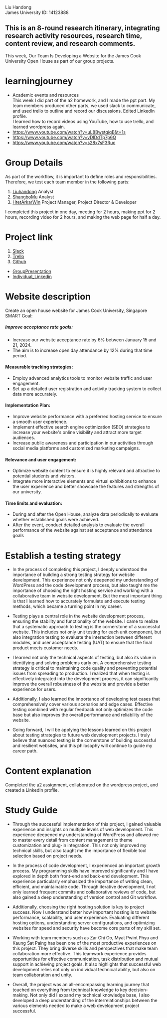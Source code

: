 Liu Handong   
James University ID: 14123888 

## This is an 8-round research itinerary, integrating research activity resources, research time, content review, and research comments.

This week, Our Team Is Developing a Website for the James Cook University Open House as part of our group projects.

# learningjourney
- Academic events and resources  
This week I did part of the a2 homework, and I made the ppt part. My team members produced other parts, we used slack to communicate, and used trello to outline and record our discussions. Edited LinkedIn profile.    
I learned how to record videos using YouTube, how to use trello, and learned wordpress again.
- https://www.youtube.com/watch?v=uL8BwstqiqE&t=1s
- https://www.youtube.com/watch?v=yDlDdTp7p6Q
- https://www.youtube.com/watch?v=s28x7sF3Ruc


# Group Details
As part of the workflow, it is important to define roles and responsibilities. Therefore, we test each team member in the following parts:  
1. [Liuhandong](https://www.linkedin.com/in/handong-liu-282989278/) Analyst
2. [ShangboMu](https://www.linkedin.com/in/shangbo-mu-337786273/) Analyst
3. [HtetArkarWin](https://www.linkedin.com/in/htet-arkar-win-5a89622a8/) Project Manager, Project Director & Developer
  
I completed this project in one day, meeting for 2 hours, making ppt for 2 hours, recording video for 2 hours, and making the web page for half a day.

# Project link
1. [Slack](https://app.slack.com/client/T0C3E7EP2/C06BC461687)
2. [Trello](https://trello.com/b/hiU0olrg/cp3402-g5-a2)
3. [Github](https://github.com/cp3402-2023-team5)

- [GroupPresentation](https://docs.google.com/presentation/d/1QDD82q9JS_M6Bi8g8JGSCa6uZXECRyoaqPgjwZOyML8/edit#slide=id.g2ae178b0d10_0_56)  
- [Individual_Linkedin](https://www.linkedin.com/in/handong-liu-282989278/details/projects/)

# Website description
Create an open house website for James Cook University, Singapore SMART Goal:  

##### Improve acceptance rate goals:

- Increase our website acceptance rate by 6% between January 15 and 21, 2024.
- The aim is to increase open day attendance by 12% during that time period.
#### Measurable tracking strategies:

- Employ advanced analytics tools to monitor website traffic and user engagement.
- Set up a detailed user registration and activity tracking system to collect data more accurately.
#### Implementation Plan:

- Improve website performance with a preferred hosting service to ensure a smooth user experience.
- Implement effective search engine optimization (SEO) strategies to increase your website's online visibility and attract more target audiences.
- Increase public awareness and participation in our activities through social media platforms and customized marketing campaigns.
#### Relevance and user engagement:

- Optimize website content to ensure it is highly relevant and attractive to potential students and visitors.
- Integrate more interactive elements and virtual exhibitions to enhance the user experience and better showcase the features and strengths of our university.
#### Time limits and evaluation:

- During and after the Open House, analyze data periodically to evaluate whether established goals were achieved.
- After the event, conduct detailed analysis to evaluate the overall performance of the website against set acceptance and attendance goals

# Establish a testing strategy

- In the process of completing this project, I deeply understood the importance of building a strong testing strategy for website development. This experience not only deepened my understanding of WordPress and the code development process, but also taught me the importance of choosing the right hosting service and working with a collaborative team in website development. But the most important thing is that I learned how to accurately formulate and execute testing methods, which became a turning point in my career.

- Testing plays a central role in the website development process, ensuring the stability and functionality of the website. I came to realize that a systematic approach to testing is the cornerstone of a successful website. This includes not only unit testing for each unit component, but also integration testing to evaluate the interaction between different modules, and user acceptance testing (UAT) to ensure that the final product meets customer needs.

- I learned not only the technical aspects of testing, but also its value in identifying and solving problems early on. A comprehensive testing strategy is critical to maintaining code quality and preventing potential issues from spreading to production. I realized that when testing is effectively integrated into the development process, it can significantly improve the overall robustness of the website and provide a better experience for users.

- Additionally, I also learned the importance of developing test cases that comprehensively cover various scenarios and edge cases. Effective testing combined with regular feedback not only optimizes the code base but also improves the overall performance and reliability of the website.

- Going forward, I will be applying the lessons learned on this project about testing strategies to future web development projects. I truly believe that nuanced testing is the cornerstone of building successful and resilient websites, and this philosophy will continue to guide my career path.

# Content explanation
Completed the a2 assignment, collaborated on the wordpress project, and created a LinkedIn profile.

# Study Guide
- Through the successful implementation of this project, I gained valuable experience and insights on multiple levels of web development. This experience deepened my understanding of WordPress and allowed me to master every detail from content management to theme customization and plug-in integration. This not only improved my technical skills, but also taught me the importance of flexible tool selection based on project needs.

- In the process of code development, I experienced an important growth process. My programming skills have improved significantly and I have explored in depth both front-end and back-end development. This experience particularly emphasized the importance of writing clean, efficient, and maintainable code. Through iterative development, I not only learned frequent commits and collaborative reviews of code, but also gained a deep understanding of version control and Git workflow.

- Additionally, choosing the right hosting solution is key to project success. Now I understand better how important hosting is to website performance, scalability, and user experience. Evaluating different hosting options, understanding server configurations, and optimizing websites for speed and security have become core parts of my skill set.

- Working with team members such as Zar Chi Oo, Myat Pwint Phyu and Kaung Sat Paing has been one of the most productive experiences on this project. They bring diverse skills and perspectives that make team collaboration more effective. This teamwork experience provides opportunities for effective communication, task distribution and mutual support in achieving project goals. It also highlights that successful web development relies not only on individual technical ability, but also on team collaboration and unity.

- Overall, the project was an all-encompassing learning journey that touched on everything from technical knowledge to key decision-making. Not only did I expand my technical knowledge base, I also developed a deep understanding of the interrelationships between the various elements needed to make a web development project successful.